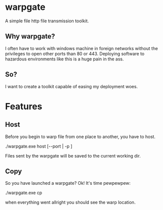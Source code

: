 warpgate
========
A simple file http file transmission toolkit.

Why warpgate?
-------------
I often have to work with windows machine in foreign networks without the privileges to open other ports than 80 or 443.
Deploying software to hazardous environments like this is a huge pain in the ass.

So?
---
I want to create a toolkit capable of easing my deployment woes.

Features
========

Host
----
Before you begin to warp file from one place to another, you have to host.

  ./warpgate.exe host [--port | -p ]
  
Files sent by the warpgate will be saved to the current working dir.
  
Copy
----
So you have launched a warpgate? Ok! It's time pewpewpew:

  ./warpgate.exe cp <url> <path>
  
when everything went allright you should see the warp location.
